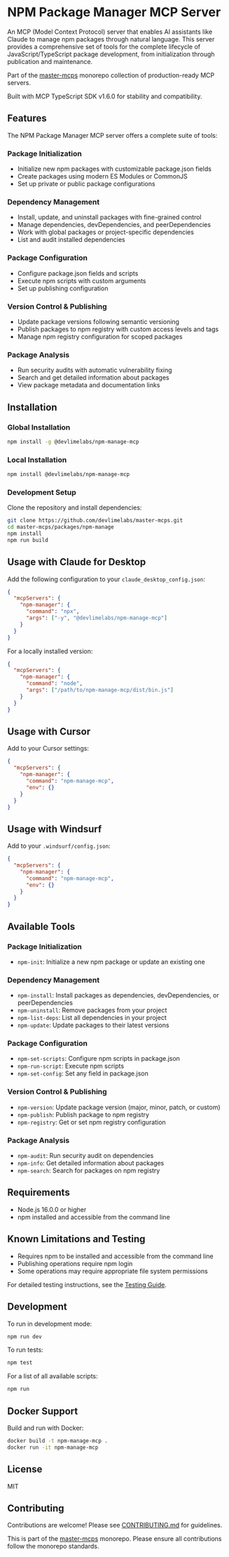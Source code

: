# NPM Package Manager MCP Server

An MCP (Model Context Protocol) server that enables AI assistants like Claude to manage npm packages through natural language. This server provides a comprehensive set of tools for the complete lifecycle of JavaScript/TypeScript package development, from initialization through publication and maintenance.

Part of the [master-mcps](https://github.com/devlimelabs/master-mcps) monorepo collection of production-ready MCP servers.

Built with MCP TypeScript SDK v1.6.0 for stability and compatibility.

## Features

The NPM Package Manager MCP server offers a complete suite of tools:

### Package Initialization
- Initialize new npm packages with customizable package.json fields
- Create packages using modern ES Modules or CommonJS
- Set up private or public package configurations

### Dependency Management
- Install, update, and uninstall packages with fine-grained control
- Manage dependencies, devDependencies, and peerDependencies
- Work with global packages or project-specific dependencies
- List and audit installed dependencies

### Package Configuration
- Configure package.json fields and scripts
- Execute npm scripts with custom arguments
- Set up publishing configuration

### Version Control & Publishing
- Update package versions following semantic versioning
- Publish packages to npm registry with custom access levels and tags
- Manage npm registry configuration for scoped packages

### Package Analysis
- Run security audits with automatic vulnerability fixing
- Search and get detailed information about packages
- View package metadata and documentation links

## Installation

### Global Installation

```bash
npm install -g @devlimelabs/npm-manage-mcp
```

### Local Installation

```bash
npm install @devlimelabs/npm-manage-mcp
```

### Development Setup

Clone the repository and install dependencies:

```bash
git clone https://github.com/devlimelabs/master-mcps.git
cd master-mcps/packages/npm-manage
npm install
npm run build
```

## Usage with Claude for Desktop

Add the following configuration to your `claude_desktop_config.json`:

```json
{
  "mcpServers": {
    "npm-manager": {
      "command": "npx",
      "args": ["-y", "@devlimelabs/npm-manage-mcp"]
    }
  }
}
```

For a locally installed version:

```json
{
  "mcpServers": {
    "npm-manager": {
      "command": "node",
      "args": ["/path/to/npm-manage-mcp/dist/bin.js"]
    }
  }
}
```

## Usage with Cursor

Add to your Cursor settings:

```json
{
  "mcpServers": {
    "npm-manager": {
      "command": "npm-manage-mcp",
      "env": {}
    }
  }
}
```

## Usage with Windsurf

Add to your `.windsurf/config.json`:

```json
{
  "mcpServers": {
    "npm-manager": {
      "command": "npm-manage-mcp",
      "env": {}
    }
  }
}
```

## Available Tools

### Package Initialization
- `npm-init`: Initialize a new npm package or update an existing one

### Dependency Management
- `npm-install`: Install packages as dependencies, devDependencies, or peerDependencies
- `npm-uninstall`: Remove packages from your project
- `npm-list-deps`: List all dependencies in your project
- `npm-update`: Update packages to their latest versions

### Package Configuration
- `npm-set-scripts`: Configure npm scripts in package.json
- `npm-run-script`: Execute npm scripts
- `npm-set-config`: Set any field in package.json

### Version Control & Publishing
- `npm-version`: Update package version (major, minor, patch, or custom)
- `npm-publish`: Publish package to npm registry
- `npm-registry`: Get or set npm registry configuration

### Package Analysis
- `npm-audit`: Run security audit on dependencies
- `npm-info`: Get detailed information about packages
- `npm-search`: Search for packages on npm registry

## Requirements

- Node.js 16.0.0 or higher
- npm installed and accessible from the command line

## Known Limitations and Testing

- Requires npm to be installed and accessible from the command line
- Publishing operations require npm login
- Some operations may require appropriate file system permissions

For detailed testing instructions, see the [Testing Guide](./testing_guide.md).

## Development

To run in development mode:

```bash
npm run dev
```

To run tests:

```bash
npm test
```

For a list of all available scripts:

```bash
npm run
```

## Docker Support

Build and run with Docker:

```bash
docker build -t npm-manage-mcp .
docker run -it npm-manage-mcp
```

## License

MIT

## Contributing

Contributions are welcome! Please see [CONTRIBUTING.md](./CONTRIBUTING.md) for guidelines.

This is part of the [master-mcps](https://github.com/devlimelabs/master-mcps) monorepo. Please ensure all contributions follow the monorepo standards.
